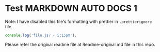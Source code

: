 # Test MARKDOWN AUTO DOCS 1

Note: I have disabled this file's formatting with prettier in `.prettierignore` file.

<!-- MARKDOWN-AUTO-DOCS:START (CODE:src=./myfile.js) -->
<!-- The below code snippet is automatically added from ./myfile.js -->
```js
console.log('file.js? - 5:15pm');
```
<!-- MARKDOWN-AUTO-DOCS:END -->

Please refer the original readme file at Readme-original.md file in this repo.
